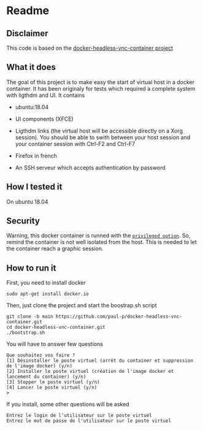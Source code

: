 # Readme 

## Disclaimer
This code is based on the [docker-headless-vnc-container project](https://github.com/ConSol/docker-headless-vnc-container)

## What it does
The goal of this project is to make easy the start of virtual host in a docker container.
It has been originaly for tests which required a complete system with ligthdm and UI.
It contains
* ubuntu:18.04
* UI components (XFCE)
* Ligthdm links (the virtual host will be accessible directly on a Xorg session). You should be able to swith between your host session and your container session with Ctrl-F2 and Ctrl-F7

* Firefox in french
* An SSH serveur which accepts authentication by password

## How I tested it
On ubuntu 18.04

## Security
Warning, this docker container is runned with the [`privileged option`](https://www.educba.com/docker-privileged/). So, remind the container is not well isolated from the host.
This is needed to let the container reach a graphic session.

## How to run it
First, you need to install docker
```
sudo apt-get install docker.io
```
Then, just clone the project and start the boostrap.sh script
```
git clone -b main https://github.com/paul-p/docker-headless-vnc-container.git
cd docker-headless-vnc-container.git
./bootstrap.sh
```

You will have to answer few questions
```
Que souhaitez vos faire ?
[1] Désinstaller le poste virtuel (arrêt du container et suppression de l'image docker) (y/n)
[2] Installer le poste virtuel (création de l'image docker et lancement du container) (y/n)
[3] Stopper le poste virtuel (y/n)
[4] Lancer le poste virtuel (y/n) 
>
```
If you install, some other questions will be asked
```
Entrez le login de l'utilisateur sur le poste virtuel
Entrez le mot de passe de l'utilisateur sur le poste virtuel
```

